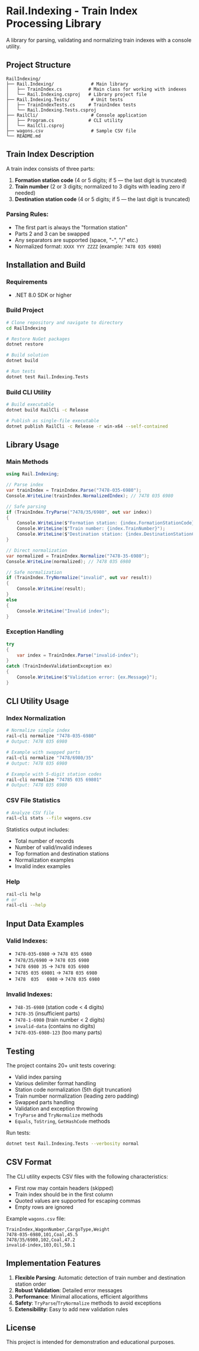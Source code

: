 ﻿# Rail.Indexing - Train Index Processing Library

A library for parsing, validating and normalizing train indexes with a console utility.

## Project Structure

```
RailIndexing/
├── Rail.Indexing/              # Main library
│   ├── TrainIndex.cs          # Main class for working with indexes
│   └── Rail.Indexing.csproj   # Library project file
├── Rail.Indexing.Tests/        # Unit tests
│   ├── TrainIndexTests.cs     # TrainIndex tests
│   └── Rail.Indexing.Tests.csproj
├── RailCli/                    # Console application
│   ├── Program.cs             # CLI utility
│   └── RailCli.csproj
├── wagons.csv                  # Sample CSV file
└── README.md
```

## Train Index Description

A train index consists of three parts:

1. **Formation station code** (4 or 5 digits; if 5 — the last digit is truncated)
2. **Train number** (2 or 3 digits; normalized to 3 digits with leading zero if needed)
3. **Destination station code** (4 or 5 digits; if 5 — the last digit is truncated)

### Parsing Rules:

- The first part is always the "formation station"
- Parts 2 and 3 can be swapped
- Any separators are supported (space, "-", "/" etc.)
- Normalized format: `XXXX YYY ZZZZ` (example: `7478 035 6980`)

## Installation and Build

### Requirements
- .NET 8.0 SDK or higher

### Build Project

```bash
# Clone repository and navigate to directory
cd RailIndexing

# Restore NuGet packages
dotnet restore

# Build solution
dotnet build

# Run tests
dotnet test Rail.Indexing.Tests
```

### Build CLI Utility

```bash
# Build executable
dotnet build RailCli -c Release

# Publish as single-file executable
dotnet publish RailCli -c Release -r win-x64 --self-contained
```

## Library Usage

### Main Methods

```csharp
using Rail.Indexing;

// Parse index
var trainIndex = TrainIndex.Parse("7478-035-6980");
Console.WriteLine(trainIndex.NormalizedIndex); // 7478 035 6980

// Safe parsing
if (TrainIndex.TryParse("7478/35/6980", out var index))
{
    Console.WriteLine($"Formation station: {index.FormationStationCode}");
    Console.WriteLine($"Train number: {index.TrainNumber}");
    Console.WriteLine($"Destination station: {index.DestinationStationCode}");
}

// Direct normalization
var normalized = TrainIndex.Normalize("7478-35-6980");
Console.WriteLine(normalized); // 7478 035 6980

// Safe normalization
if (TrainIndex.TryNormalize("invalid", out var result))
{
    Console.WriteLine(result);
}
else
{
    Console.WriteLine("Invalid index");
}
```

### Exception Handling

```csharp
try
{
    var index = TrainIndex.Parse("invalid-index");
}
catch (TrainIndexValidationException ex)
{
    Console.WriteLine($"Validation error: {ex.Message}");
}
```

## CLI Utility Usage

### Index Normalization

```bash
# Normalize single index
rail-cli normalize "7478-035-6980"
# Output: 7478 035 6980

# Example with swapped parts
rail-cli normalize "7478/6980/35"
# Output: 7478 035 6980

# Example with 5-digit station codes
rail-cli normalize "74785 035 69801"
# Output: 7478 035 6980
```

### CSV File Statistics

```bash
# Analyze CSV file
rail-cli stats --file wagons.csv
```

Statistics output includes:
- Total number of records
- Number of valid/invalid indexes
- Top formation and destination stations
- Normalization examples
- Invalid index examples

### Help

```bash
rail-cli help
# or
rail-cli --help
```

## Input Data Examples

### Valid Indexes:
- `7478-035-6980` → `7478 035 6980`
- `7478/35/6980` → `7478 035 6980`
- `7478 6980 35` → `7478 035 6980`
- `74785 035 69801` → `7478 035 6980`
- `7478  035   6980` → `7478 035 6980`

### Invalid Indexes:
- `748-35-6980` (station code < 4 digits)
- `7478-35` (insufficient parts)
- `7478-1-6980` (train number < 2 digits)
- `invalid-data` (contains no digits)
- `7478-035-6980-123` (too many parts)

## Testing

The project contains 20+ unit tests covering:

- Valid index parsing
- Various delimiter format handling
- Station code normalization (5th digit truncation)
- Train number normalization (leading zero padding)
- Swapped parts handling
- Validation and exception throwing
- `TryParse` and `TryNormalize` methods
- `Equals`, `ToString`, `GetHashCode` methods

Run tests:

```bash
dotnet test Rail.Indexing.Tests --verbosity normal
```

## CSV Format

The CLI utility expects CSV files with the following characteristics:
- First row may contain headers (skipped)
- Train index should be in the first column
- Quoted values are supported for escaping commas
- Empty rows are ignored

Example `wagons.csv` file:

```csv
TrainIndex,WagonNumber,CargoType,Weight
7478-035-6980,101,Coal,45.5
7478/35/6980,102,Coal,47.2
invalid-index,103,Oil,50.1
```

## Implementation Features

1. **Flexible Parsing**: Automatic detection of train number and destination station order
2. **Robust Validation**: Detailed error messages
3. **Performance**: Minimal allocations, efficient algorithms
4. **Safety**: `TryParse`/`TryNormalize` methods to avoid exceptions
5. **Extensibility**: Easy to add new validation rules

## License

This project is intended for demonstration and educational purposes.